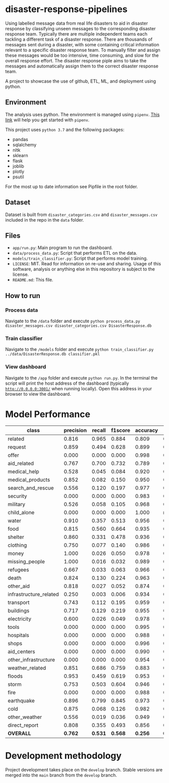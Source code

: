 # disaster-response-pipelines

Using labelled message data from real life disasters to aid in disaster response by classifying unseen messages to the corresponding disaster response team.
Typically there are multiple independent teams each tackling a different task of a disaster response.
There are thousands of messages sent during a disaster, with some containing critical information relevant to a specific disaster response team. 
To manually filter and assign these messages would be too intensive, time consuming, and slow for the overall response effort.
The disaster response piple aims to take the messages and automatically assign them to the correct disaster response team.

A project to showcase the use of github, ETL, ML, and deployment using python.

## Environment
The analysis uses python. The environment is managed using `pipenv`. [This link](https://realpython.com/pipenv-guide/) will help you get started with `pipenv`.

This project uses `python 3.7` and the following packages:
- pandas
- sqlalchemy
- nltk
- sklearn
- flask
- joblib
- plotly
- psutil

For the most up to date information see Pipfile in the root folder.

## Dataset
Dataset is built from `disaster_categories.csv` and `disaster_messages.csv` included in the repo in the `data` folder. 

## Files
- `app/run.py`: Main program to run the dashboard.
- `data/process_data.py`: Script that performs ETL on the data.
- `models/train_classifier.py`: Script that performs model training.
- `LICENSE`: MIT. Read for information on re-use and sharing. Usage of this software, analysis or anything else in this repository is subject to the license.
- `README.md`: This file.

## How to run
### Process data
Navigate to the `/data` folder and execute
`python process_data.py disaster_messages.csv disaster_categories.csv DisasterResponse.db`
### Train classifier
Navigate to the `/models` folder and execute
`python train_classifier.py ../data/DisasterResponse.db classifier.pkl`
### View dashboard
Navigate to the `/app` folder and execute
`python run.py`. 
In the terminal the script will print the host address of the dashboard 
(typically [`http://0.0.0.0:3001/`](http://0.0.0.0:3001/) when running locally). 
Open this address in your browser to view the dashboard.

# Model Performance

| class                  | precision | recall    | f1score   | accuracy  | AUC       |
| -----------------------|-----------|-----------|-----------|-----------|-----------|
| related                |  0.816    | 0.965     | 0.884     | 0.809     |  0.643    |
| request                |  0.859    | 0.494     | 0.628     | 0.899     |  0.739    |
| offer                  |  0.000    | 0.000     | 0.000     | 0.998     |  0.500    |
| aid_related            |  0.767    | 0.700     | 0.732     | 0.789     |  0.776    |
| medical_help           |  0.528    | 0.045     | 0.084     | 0.920     |  0.521    |
| medical_products       |  0.852    | 0.082     | 0.150     | 0.950     |  0.541    |
| search_and_rescue      |  0.556    | 0.120     | 0.197     | 0.977     |  0.559    |
| security               |  0.000    | 0.000     | 0.000     | 0.983     |  0.500    |
| military               |  0.526    | 0.058     | 0.105     | 0.968     |  0.528    |
| child_alone            |  0.000    | 0.000     | 0.000     | 1.000     |    nan    |
| water                  |  0.910    | 0.357     | 0.513     | 0.956     |  0.677    |
| food                   |  0.815    | 0.560     | 0.664     | 0.935     |  0.772    |
| shelter                |  0.860    | 0.331     | 0.478     | 0.936     |  0.663    |
| clothing               |  0.750    | 0.077     | 0.140     | 0.986     |  0.538    |
| money                  |  1.000    | 0.026     | 0.050     | 0.978     |  0.513    |
| missing_people         |  1.000    | 0.016     | 0.032     | 0.989     |  0.508    |
| refugees               |  0.667    | 0.033     | 0.063     | 0.966     |  0.516    |
| death                  |  0.824    | 0.130     | 0.224     | 0.963     |  0.564    |
| other_aid              |  0.818    | 0.027     | 0.052     | 0.874     |  0.513    |
| infrastructure_related |  0.250    | 0.003     | 0.006     | 0.934     |  0.501    |
| transport              |  0.743    | 0.112     | 0.195     | 0.959     |  0.555    |
| buildings              |  0.717    | 0.129     | 0.219     | 0.955     |  0.563    |
| electricity            |  0.600    | 0.026     | 0.049     | 0.978     |  0.513    |
| tools                  |  0.000    | 0.000     | 0.000     | 0.995     |  0.500    |
| hospitals              |  0.000    | 0.000     | 0.000     | 0.988     |  0.500    |
| shops                  |  0.000    | 0.000     | 0.000     | 0.996     |  0.500    |
| aid_centers            |  0.000    | 0.000     | 0.000     | 0.990     |  0.500    |
| other_infrastructure   |  0.000    | 0.000     | 0.000     | 0.954     |  0.500    |
| weather_related        |  0.851    | 0.686     | 0.759     | 0.883     |  0.821    |
| floods                 |  0.953    | 0.459     | 0.619     | 0.953     |  0.728    |
| storm                  |  0.753    | 0.503     | 0.604     | 0.946     |  0.744    |
| fire                   |  0.000    | 0.000     | 0.000     | 0.988     |  0.500    |
| earthquake             |  0.896    | 0.799     | 0.845     | 0.973     |  0.895    |
| cold                   |  0.875    | 0.068     | 0.126     | 0.982     |  0.534    |
| other_weather          |  0.556    | 0.019     | 0.036     | 0.949     |  0.509    |
| direct_report          |  0.808    | 0.355     | 0.493     | 0.856     |  0.667    |
| **OVERALL**            | **0.762** | **0.531** | **0.568** | **0.256** | **0.589** |

# Development methodology
Project development takes place on the `develop` branch. Stable versions are merged into the `main` branch from the `develop` branch. 